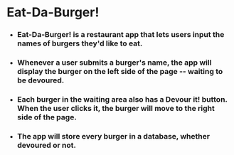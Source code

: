 # Eat-Da-Burger!

 
* ### Eat-Da-Burger! is a restaurant app that lets users input the names of burgers they'd like to eat.
* ### Whenever a user submits a burger's name, the app will display the burger on the left side of the page -- waiting to be devoured.
* ### Each burger in the waiting area also has a Devour it! button. When the user clicks it, the burger will move to the right side of the page.
* ### The app will store every burger in a database, whether devoured or not.
